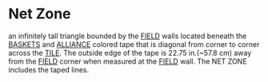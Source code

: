 # Net Zone

an infinitely tall triangle bounded by the [FIELD](!!) walls located beneath
the [BASKETS](!!) and [ALLIANCE](!!) colored tape that is diagonal from corner
to corner across the [TILE](!!). The outside edge of the tape is  22.75
in.(\~57.8 cm) away from the [FIELD](!!) corner when measured at the
[FIELD](!!) wall. The NET ZONE includes the taped lines.
